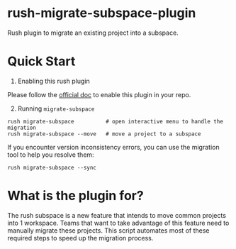# rush-migrate-subspace-plugin

Rush plugin to migrate an existing project into a subspace.

# Quick Start

1. Enabling this rush plugin

Please follow the [official doc](https://rushjs.io/pages/maintainer/using_rush_plugins/) to enable this plugin in your repo.

2. Running `migrate-subspace`

```
rush migrate-subspace          # open interactive menu to handle the migration
rush migrate-subspace --move   # move a project to a subspace
```

If you encounter version inconsistency errors, you can use the migration tool to help you resolve them:

```
rush migrate-subspace --sync
```

# What is the plugin for?

The rush subspace is a new feature that intends to move common projects into 1 workspace. Teams that want to take advantage of this feature need to manually migrate these projects. This script automates most of these required steps to speed up the migration process.
